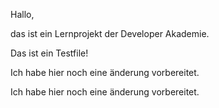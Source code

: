 Hallo,

das ist ein Lernprojekt der Developer Akademie.


Das ist ein Testfile!

Ich habe hier noch eine änderung vorbereitet.

Ich habe hier noch eine änderung vorbereitet.

